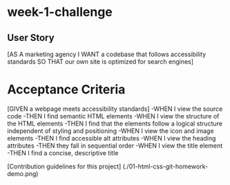 # week-1-challenge

## User Story

[AS A marketing agency
I WANT a codebase that follows accessibility standards
SO THAT our own site is optimized for search engines]

# Acceptance Criteria

[GIVEN a webpage meets accessibility standards]
-WHEN I view the source code
-THEN I find semantic HTML elements
-WHEN I view the structure of the HTML elements
-THEN I find that the elements follow a logical structure independent of styling and positioning
-WHEN I view the icon and image elements
-THEN I find accessible alt attributes
-WHEN I view the heading attributes
-THEN they fall in sequential order
-WHEN I view the title element
-THEN I find a concise, descriptive title

[Contribution guidelines for this project]
(./01-html-css-git-homework-demo.png)
